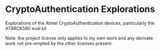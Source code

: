 # CryptoAuthentication Explorations

Explorations of the Atmel CryptoAuthentication devices, particularly the AT88CK590 eval kit

Note: the project license only applies to my own work and any derivate work not pre-empted by the other licenses present.
